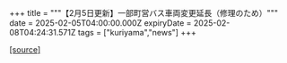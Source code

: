 +++
title = """【2月5日更新】一部町営バス車両変更延長（修理のため）"""
date = 2025-02-05T04:00:00.000Z
expiryDate = 2025-02-08T04:24:31.571Z
tags = ["kuriyama","news"]
+++


[[source]](https://www.town.kuriyama.hokkaido.jp/soshiki/47/30235.html)
